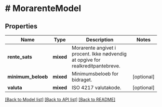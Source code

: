 # # MorarenteModel

## Properties

Name | Type | Description | Notes
------------ | ------------- | ------------- | -------------
**rente_sats** | **mixed** | Morarente angivet i procent. Ikke nødvendig at opgive for realkreditpantebreve. |
**minimum_beloeb** | **mixed** | Minimumsbeloeb for bidraget. | [optional]
**valuta** | **mixed** | ISO 4217 valutakode. | [optional]

[[Back to Model list]](../../README.md#models) [[Back to API list]](../../README.md#endpoints) [[Back to README]](../../README.md)
